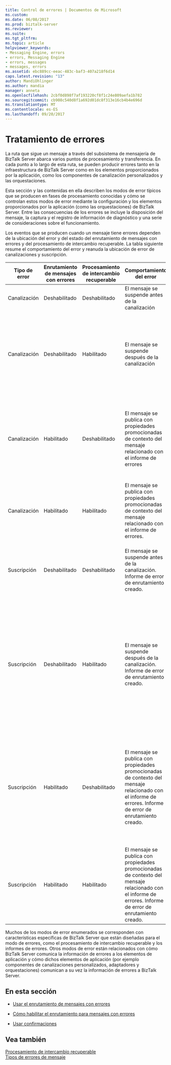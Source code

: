 ```yaml
---
title: Control de errores | Documentos de Microsoft
ms.custom: 
ms.date: 06/08/2017
ms.prod: biztalk-server
ms.reviewer: 
ms.suite: 
ms.tgt_pltfrm: 
ms.topic: article
helpviewer_keywords:
- Messaging Engine, errors
- errors, Messaging Engine
- errors, messages
- messages, errors
ms.assetid: ebc889cc-eeac-483c-baf3-407a218f6d14
caps.latest.revision: "13"
author: MandiOhlinger
ms.author: mandia
manager: anneta
ms.openlocfilehash: 2cbf0d898f7af193220cf8f1c24e809aefa1b782
ms.sourcegitcommit: cb908c540d8f1a692d01dc8f313e16cb4b4e696d
ms.translationtype: MT
ms.contentlocale: es-ES
ms.lasthandoff: 09/20/2017
---
```

# <a name="error-handling"></a>Tratamiento de errores
La ruta que sigue un mensaje a través del subsistema de mensajería de BizTalk Server abarca varios puntos de procesamiento y transferencia. En cada punto a lo largo de esta ruta, se pueden producir errores tanto en la infraestructura de BizTalk Server como en los elementos proporcionados por la aplicación, como los componentes de canalización personalizados y las orquestaciones.  
  
 Esta sección y las contenidas en ella describen los modos de error típicos que se producen en fases de procesamiento conocidas y cómo se controlan estos modos de error mediante la configuración y los elementos proporcionados por la aplicación (como las orquestaciones) de BizTalk Server. Entre las consecuencias de los errores se incluye la disposición del mensaje, la captura y el registro de información de diagnóstico y una serie de consideraciones sobre el funcionamiento.  
  
 Los eventos que se producen cuando un mensaje tiene errores dependen de la ubicación del error y del estado del enrutamiento de mensajes con errores y del procesamiento de intercambio recuperable. La tabla siguiente resume el comportamiento del error y reanuda la ubicación de error de canalizaciones y suscripción.  
  
|Tipo de error|Enrutamiento de mensajes con errores|Procesamiento de intercambio recuperable|Comportamiento del error|Reanudar ubicación|  
|------------------|----------------------------|----------------------------------------|----------------------|---------------------|  
|Canalización|Deshabilitado|Deshabilitado|El mensaje se suspende antes de la canalización|Antes de la canalización.|  
|Canalización|Deshabilitado|Habilitado|El mensaje se suspende después de la canalización|Antes de la canalización. Para obtener más información sobre el procesamiento de intercambio recuperable, consulte [procesamiento de intercambio recuperable](../core/recoverable-interchange-processing.md).|  
|Canalización|Habilitado|Deshabilitado|El mensaje se publica con propiedades promocionadas de contexto del mensaje relacionado con el informe de errores|El mensaje no se suspende. Para obtener más información acerca de los mensajes error de enrutamientos, consulte [utilizando Error Message Routing](../core/using-failed-message-routing.md).|  
|Canalización|Habilitado|Habilitado|El mensaje se publica con propiedades promocionadas de contexto del mensaje relacionado con el informe de errores.|El mensaje no se suspende.|  
|Suscripción|Deshabilitado|Deshabilitado|El mensaje se suspende antes de la canalización. Informe de error de enrutamiento creado.|El mensaje se reanudará antes de la canalización. El informe de error de enrutamiento es no reanudable.|  
|Suscripción|Deshabilitado|Habilitado|El mensaje se suspende después de la canalización. Informe de error de enrutamiento creado.|El mensaje se reanudará antes de la canalización. El informe de error de enrutamiento es no reanudable. Para obtener más información sobre el procesamiento de intercambio recuperable, consulte [procesamiento de intercambio recuperable](../core/recoverable-interchange-processing.md).|  
|Suscripción|Habilitado|Deshabilitado|El mensaje se publica con propiedades promocionadas de contexto del mensaje relacionado con el informe de errores. Informe de error de enrutamiento creado.|El mensaje no se suspende. El informe de error de enrutamiento es no reanudable. Para obtener más información acerca de los mensajes error de enrutamientos, consulte [utilizando Error Message Routing](../core/using-failed-message-routing.md).|  
|Suscripción|Habilitado|Habilitado|El mensaje se publica con propiedades promocionadas de contexto del mensaje relacionado con el informe de errores. Informe de error de enrutamiento creado.|El mensaje no se suspende. El informe de error de enrutamiento es no reanudable.|  
  
 Muchos de los modos de error enumerados se corresponden con características específicas de BizTalk Server que están diseñadas para el modo de errores, como el procesamiento de intercambio recuperable y los informes de errores. Otros modos de error están relacionados con cómo BizTalk Server comunica la información de errores a los elementos de aplicación y cómo dichos elementos de aplicación (por ejemplo componentes de canalizaciones personalizados, adaptadores y orquestaciones) comunican a su vez la información de errores a BizTalk Server.  
  
## <a name="in-this-section"></a>En esta sección  
  
-   [Usar el enrutamiento de mensajes con errores](../core/using-failed-message-routing.md)  
  
-   [Cómo habilitar el enrutamiento para mensajes con errores](../core/how-to-enable-routing-for-failed-messages.md)  
  
-   [Usar confirmaciones](../core/using-acknowledgments.md)  
  
## <a name="see-also"></a>Vea también  
 [Procesamiento de intercambio recuperable](../core/recoverable-interchange-processing.md)   
 [Tipos de errores de mensaje](../core/types-of-message-failures.md)